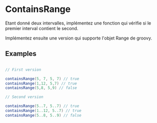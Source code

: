 # ContainsRange

Etant donné deux intervalles, implémentez une fonction qui vérifie si le premier interval contient le second.

Implémentez ensuite une version qui supporte l'objet Range de groovy.

## Examples

```groovy

// First version

containsRange(5, 7, 5, 7) // true
containsRange(1,12, 5,7) // true
containsRange(5,8, 5,9) // false

// Second version

containsRange(5..7, 5..7) // true
containsRange(1..12, 5..7) // true
containsRange(5..8, 5..9) // false
```